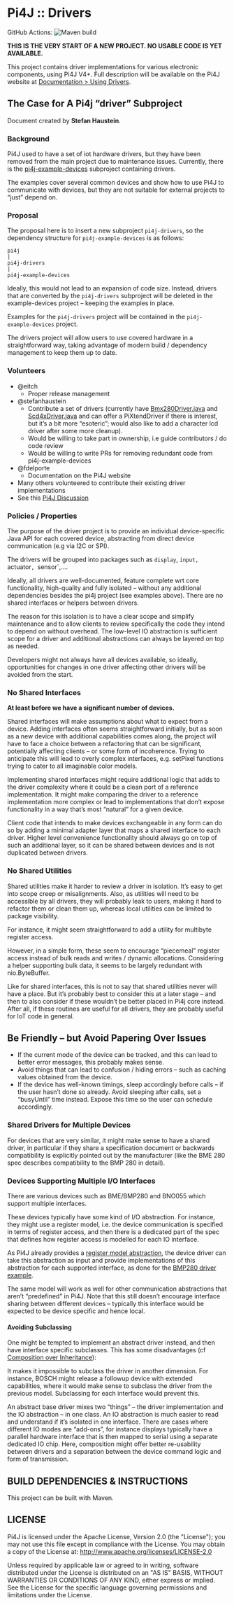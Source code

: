 
 Pi4J :: Drivers
==========================================================================

GitHub Actions: 
![Maven build](https://github.com/pi4j/pi4j-drivers/workflows/Build/badge.svg)

**THIS IS THE VERY START OF A NEW PROJECT. NO USABLE CODE IS YET AVAILABLE.**

This project contains driver implementations for various electronic components, using Pi4J V4+. Full description will be available on the Pi4J website at [Documentation > Using Drivers](https://pi4j.com/documentation/using-drivers).

## The Case for A Pi4j “driver” Subproject

Document created by **Stefan Haustein**.

### Background

Pi4J used to have a set of iot hardware drivers, but they have been removed from the main project due to maintenance issues. Currently, there is the [pi4j-example-devices](https://github.com/Pi4J/pi4j-example-devices/) subproject containing drivers.

The examples cover several common devices and show how to use Pi4J to communicate with devices, but they are not suitable for external projects to “just” depend on.

### Proposal

The proposal here is to insert a new subproject `pi4j-drivers`, so the dependency structure for `pi4j-example-devices` is as follows:

```text
pi4j
|
pi4j-drivers
|
pi4j-example-devices
```

Ideally, this would not lead to an expansion of code size. Instead, drivers that are converted by the `pi4j-drivers` subproject will be deleted in the example-devices project – keeping the examples in place.

Examples for the `pi4j-drivers` project will be contained in the `pi4j-example-devices` project.

The drivers project will allow users to use covered hardware in a straightforward way, taking advantage of modern build / dependency management to keep them up to date.

### Volunteers

* @eitch
  * Proper release management
* @stefanhaustein
  * Contribute a set of drivers (currently have [Bmx280Driver.java](https://github.com/stefanhaustein/tablecraft/blob/main/src/main/java/org/kobjects/pi4jdriver/sensor/bmx280/Bmx280Driver.java) and [Scd4xDriver.java](https://github.com/stefanhaustein/tablecraft/blob/main/src/main/java/org/kobjects/pi4jdriver/sensor/scd4x/Scd4xDriver.java) and can offer a PiXtendDriver if there is interest, but it’s a bit more “esoteric”; would also like to add a character lcd driver after some more cleanup). 
  * Would be willing to take part in ownership, i.e guide contributors / do code review
  * Would be willing to write PRs for removing redundant code from pi4j-example-devices
* @fdelporte
  * Documentation on the Pi4J website
* Many others volunteered to contribute their existing driver implementations
*  See this [Pi4J Discussion](https://github.com/Pi4J/pi4j/discussions/378)

### Policies / Properties

The purpose of the driver project is to provide an individual device-specific Java API for each covered device, abstracting from direct device communication (e.g via I2C or SPI).

The drivers will be grouped into packages such as `display`, `input, `actuator`, `sensor`,....

Ideally, all drivers are well-documented, feature complete wrt core functionality, high-quality and fully isolated – without any additional dependencies besides the pi4j project  (see examples above). There are no shared interfaces or helpers between drivers.

The reason for this isolation is to have a clear scope and simplify maintenance and to allow clients to review specifically the code they intend to depend on without overhead. The low-level IO abstraction is sufficient scope for a driver and additional abstractions can always be layered on top as needed.

Developers might not always have all devices available, so ideally, opportunities for changes in one driver affecting other drivers will be avoided from the start.

### No Shared Interfaces

**At least before we have a significant number of devices.**

Shared interfaces will make assumptions about what to expect from a device. Adding interfaces often seems straightforward initially, but as soon as a new device with additional capabilities comes along, the project will have to face a choice between a refactoring that can be significant, potentially affecting clients – or some form of incoherence. Trying to anticipate this will lead to overly complex interfaces, e.g. setPixel functions trying to cater to all imaginable color models.

Implementing shared interfaces might require additional logic that adds to the driver complexity where it could be a clean port of a reference implementation. It might make comparing the driver to a reference implementation more complex or lead to implementations that don’t expose functionality in a way that’s most “natural” for a given device.

Client code that intends to make devices exchangeable in any form can do so by adding a minimal adapter layer that maps a shared interface to each driver. Higher level convenience functionality should always go on top of such an additional layer, so it can be shared between devices and is not duplicated between drivers.

### No Shared Utilities

Shared utilities make it harder to review a driver in isolation. It’s easy to get into scope creep or misalignments. Also, as utilities will need to be accessible by all drivers, they will probably leak to users, making it hard to refactor them or clean them up, whereas local utilities can be limited to package visibility.

For instance, it might seem straightforward to add a utility for multibyte register access.

However, in a simple form, these seem to encourage “piecemeal” register access instead of bulk reads and writes / dynamic allocations. Considering a helper supporting bulk data, it seems to be largely redundant with nio.ByteBuffer.

Like for shared interfaces, this is not to say that shared utilities never will have a place. But it’s probably best to consider this at a later stage – and then to also consider if these wouldn’t be better placed in Pi4j core instead. After all, if these routines are useful for all drivers, they are probably useful for IoT code in general.

## Be Friendly – but Avoid Papering Over Issues

* If the current mode of the device can be tracked, and this can lead to better error messages, this probably makes sense.
* Avoid things that can lead to confusion / hiding errors – such as caching values obtained from the device.
* If the device has well-known timings, sleep accordingly before calls – if the user hasn’t done so already. Avoid sleeping after calls, set a “busyUntil” time instead. Expose this time so the user can schedule accordingly.

### Shared Drivers for Multiple Devices

For devices that are very similar, it might make sense to have a shared driver, in particular if they share a specification document or backwards compatibility is explicitly pointed out by the manufacturer (like the BME 280 spec describes compatibility to the BMP 280 in detail).

### Devices Supporting Multiple I/O Interfaces

There are various devices such as BME/BMP280 and BNO055 which support multiple interfaces.

These devices typically have some kind of I/O abstraction. For instance, they might use a register model, i.e. the device communication is specified in terms of register access, and then there is a dedicated part of the spec that defines how register access is modelled for each IO interface.

As Pi4J already provides a [register model abstraction](https://github.com/Pi4J/pi4j/blob/develop/pi4j-core/src/main/java/com/pi4j/io/i2c/I2CRegisterDataReaderWriter.java), the device driver can take this abstraction as input and provide implementations of this abstraction for each supported interface, as done for the [BMP280 driver example](https://github.com/stefanhaustein/tablecraft/blob/main/src/main/java/org/kobjects/pi4jdriver/sensor/bmx280/Bmx280Driver.java).

The same model will work as well for other communication abstractions that aren’t “predefined” in Pi4J. Note that this still doesn’t encourage interface sharing between different devices – typically this interface would be expected to be device specific and hence local.

#### Avoiding Subclassing

One might be tempted to implement an abstract driver instead, and then have interface specific subclasses. This has some disadvantages (cf [Composition over Inheritance](https://en.wikipedia.org/wiki/Composition_over_inheritance#Benefits)):

It makes it impossible to subclass the driver in another dimension. For instance, BOSCH might release a followup device with extended capabilities, where it would make sense to subclass the driver from the previous model. Subclassing for each interface would prevent this.

An abstract base driver mixes two “things” – the driver implementation and the IO abstraction – in one class. An IO abstraction is much easier to read and understand if it’s isolated in one interface.
There are cases where different IO modes are “add-ons”, for instance displays typically have a parallel hardware  interface that is then mapped to serial using a separate dedicated IO chip. Here, composition might offer better re-usability between drivers and a separation between the device command logic and form of transmission.

## BUILD DEPENDENCIES & INSTRUCTIONS

This project can be built with Maven.

## LICENSE

 Pi4J is licensed under the Apache License, Version 2.0 (the "License"); you may not use this file except in compliance with the License. You may obtain a copy of the License at: http://www.apache.org/licenses/LICENSE-2.0

 Unless required by applicable law or agreed to in writing, software distributed under the License is distributed on an "AS IS" BASIS, WITHOUT WARRANTIES OR CONDITIONS OF ANY KIND, either express or implied. See the License for the specific language governing permissions and limitations under the License.
